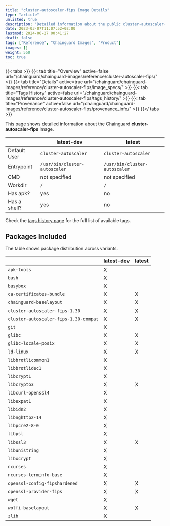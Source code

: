 ```yaml
---
title: "cluster-autoscaler-fips Image Details"
type: "article"
unlisted: true
description: "Detailed information about the public cluster-autoscaler-fips Chainguard Image."
date: 2023-03-07T11:07:52+02:00
lastmod: 2024-06-27 00:41:27
draft: false
tags: ["Reference", "Chainguard Images", "Product"]
images: []
weight: 550
toc: true
---
```


{{< tabs >}}
{{< tab title="Overview" active=false url="/chainguard/chainguard-images/reference/cluster-autoscaler-fips/" >}}
{{< tab title="Details" active=true url="/chainguard/chainguard-images/reference/cluster-autoscaler-fips/image_specs/" >}}
{{< tab title="Tags History" active=false url="/chainguard/chainguard-images/reference/cluster-autoscaler-fips/tags_history/" >}}
{{< tab title="Provenance" active=false url="/chainguard/chainguard-images/reference/cluster-autoscaler-fips/provenance_info/" >}}
{{</ tabs >}}

This page shows detailed information about the Chainguard **cluster-autoscaler-fips** Image.

|              | latest-dev                    | latest                        |
|--------------|-------------------------------|-------------------------------|
| Default User | `cluster-autoscaler`          | `cluster-autoscaler`          |
| Entrypoint   | `/usr/bin/cluster-autoscaler` | `/usr/bin/cluster-autoscaler` |
| CMD          | not specified                 | not specified                 |
| Workdir      | `/`                           | `/`                           |
| Has apk?     | yes                           | no                            |
| Has a shell? | yes                           | no                            |

Check the [tags history page](/chainguard/chainguard-images/reference/cluster-autoscaler-fips/tags_history/) for the full list of available tags.

## Packages Included
The table shows package distribution across variants.

|                                       | latest-dev | latest |
|---------------------------------------|------------|--------|
| `apk-tools`                           | X          |        |
| `bash`                                | X          |        |
| `busybox`                             | X          |        |
| `ca-certificates-bundle`              | X          | X      |
| `chainguard-baselayout`               | X          | X      |
| `cluster-autoscaler-fips-1.30`        | X          | X      |
| `cluster-autoscaler-fips-1.30-compat` | X          | X      |
| `git`                                 | X          |        |
| `glibc`                               | X          | X      |
| `glibc-locale-posix`                  | X          | X      |
| `ld-linux`                            | X          | X      |
| `libbrotlicommon1`                    | X          |        |
| `libbrotlidec1`                       | X          |        |
| `libcrypt1`                           | X          |        |
| `libcrypto3`                          | X          | X      |
| `libcurl-openssl4`                    | X          |        |
| `libexpat1`                           | X          |        |
| `libidn2`                             | X          |        |
| `libnghttp2-14`                       | X          |        |
| `libpcre2-8-0`                        | X          |        |
| `libpsl`                              | X          |        |
| `libssl3`                             | X          | X      |
| `libunistring`                        | X          |        |
| `libxcrypt`                           | X          |        |
| `ncurses`                             | X          |        |
| `ncurses-terminfo-base`               | X          |        |
| `openssl-config-fipshardened`         | X          | X      |
| `openssl-provider-fips`               | X          | X      |
| `wget`                                | X          |        |
| `wolfi-baselayout`                    | X          | X      |
| `zlib`                                | X          |        |

